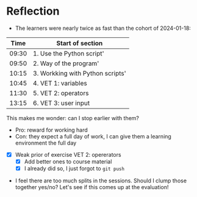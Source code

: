 # Reflection

- The learners were nearly twice as fast than the cohort of 2024-01-18:

Time |Start of section
-----|--------------------------------
09:30|1. Use the Python script'
09:50|2. Way of the program'
10:15|3. Workking with Python scripts'
10:45|4. VET 1: variables
11:30|5. VET 2: operators
13:15|6. VET 3: user input

This makes me wonder: can I stop earlier with them?

- Pro: reward for working hard
- Con: they expect a full day of work, I can give them a learning
  environment the full day

- [x] Weak prior of exercise VET 2: opererators
  - [x] Add better ones to course material
  - [x] I already did so, I just forgot to `git push`
- I feel there are too much splits in the sessions.
  Should I clump those together yes/no?
  Let's see if this comes up at the evaluation!